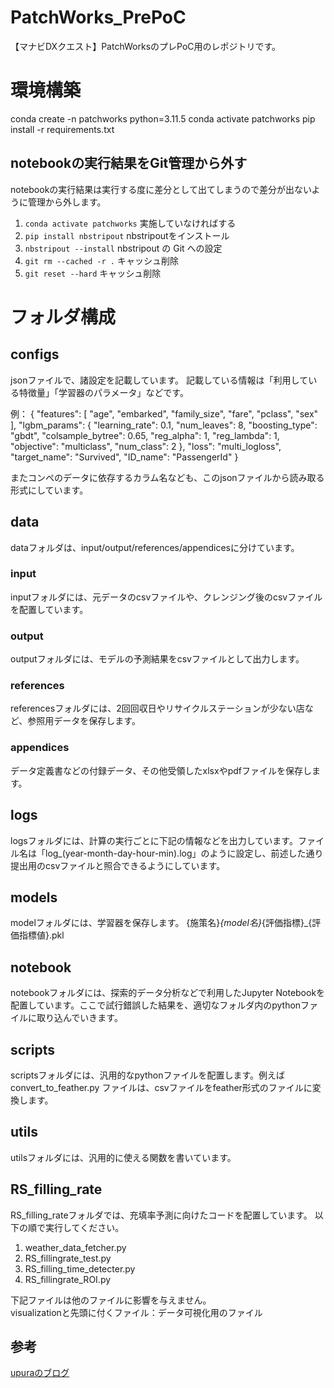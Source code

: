 # PatchWorks_PrePoC
【マナビDXクエスト】PatchWorksのプレPoC用のレポジトリです。

# 環境構築
conda create -n patchworks python=3.11.5
conda activate patchworks
pip install -r requirements.txt
## notebookの実行結果をGit管理から外す
notebookの実行結果は実行する度に差分として出てしまうので差分が出ないように管理から外します。
1. `conda activate patchworks` 実施していなければする
2. `pip install nbstripout` nbstripoutをインストール
3. `nbstripout --install` nbstripout の Git への設定
4. `git rm --cached -r .` キャッシュ削除
5. `git reset --hard` キャッシュ削除


# フォルダ構成
## configs
jsonファイルで、諸設定を記載しています。
記載している情報は「利用している特徴量」「学習器のパラメータ」などです。

例：
{
  "features": [
      "age",
      "embarked",
      "family_size",
      "fare",
      "pclass",
      "sex"
  ],
  "lgbm_params": {
    "learning_rate": 0.1,
    "num_leaves": 8,
    "boosting_type": "gbdt",
    "colsample_bytree": 0.65,
    "reg_alpha": 1,
    "reg_lambda": 1,
    "objective": "multiclass",
    "num_class": 2
  },
  "loss": "multi_logloss",
  "target_name": "Survived",
  "ID_name": "PassengerId"
}

またコンペのデータに依存するカラム名なども、このjsonファイルから読み取る形式にしています。

## data
dataフォルダは、input/output/references/appendicesに分けています。

### input
inputフォルダには、元データのcsvファイルや、クレンジング後のcsvファイルを配置しています。

### output
outputフォルダには、モデルの予測結果をcsvファイルとして出力します。

### references
referencesフォルダには、2回回収日やリサイクルステーションが少ない店など、参照用データを保存します。

### appendices
データ定義書などの付録データ、その他受領したxlsxやpdfファイルを保存します。

## logs
logsフォルダには、計算の実行ごとに下記の情報などを出力しています。ファイル名は「log_(year-month-day-hour-min).log」のように設定し、前述した通り提出用のcsvファイルと照合できるようにしています。

## models
modelフォルダには、学習器を保存します。
{施策名}_{model名}_{評価指標}_{評価指標値}.pkl


## notebook
notebookフォルダには、探索的データ分析などで利用したJupyter Notebookを配置しています。ここで試行錯誤した結果を、適切なフォルダ内のpythonファイルに取り込んでいきます。

## scripts
scriptsフォルダには、汎用的なpythonファイルを配置します。例えば convert_to_feather.py ファイルは、csvファイルをfeather形式のファイルに変換します。

## utils
utilsフォルダには、汎用的に使える関数を書いています。

## RS_filling_rate
RS_filling_rateフォルダでは、充填率予測に向けたコードを配置しています。 
以下の順で実行してください。
1. weather_data_fetcher.py
2. RS_fillingrate_test.py
3. RS_filling_time_detecter.py
4. RS_fillingrate_ROI.py

下記ファイルは他のファイルに影響を与えません。  
visualizationと先頭に付くファイル：データ可視化用のファイル  


## 参考
[upuraのブログ](https://upura.hatenablog.com/entry/2018/12/28/225234)



